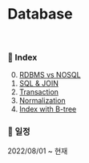 # Database

<br/>

### :book: Index

0. [RDBMS vs NOSQL](/docs/week1.md/)
1. [SQL & JOIN](/docs/week2.md/)
2. [Transaction](/docs/week3.md/)
3. [Normalization](/docs/week4.md/)
4. [Index with B-tree](/docs/week5.md/)

### :calendar: 일정

2022/08/01 ~ 현재
